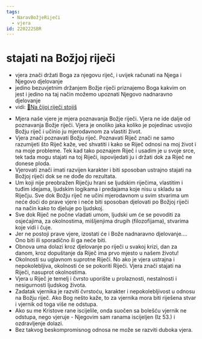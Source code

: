 ```yaml
---
tags: 
  - NaravBožjeRiječi
  - vjera
id: 220222SBR
---
```

# stajati na Božjoj riječi



- vjera znači držati Boga za njegovu riječ, i uvijek računati na Njega i Njegovo djelovanje 
- jedino bezuvjetnim držanjem Božje riječi priznajemo Boga kakvim on jest i jedino na taj način možemo upoznati Njegovo nadnaravno djelovanje
- vidi: [📝Na čijoj riječi stojiš](../2.tekstovi/Na-čijoj-riječi-stojiš.md) <br/>
<!-- ovdje ubaci ono od kenyona-->
- Mjera naše vjere je mjera poznavanja Božje riječi. Vjera ne ide dalje od poznavanja Božje riječi. Vjera je onoliko jaka koliko je pojedinac usvojio Božju riječ i učinio ju mjerodavnom za vlastiti život.
- Vjera znači poznavati Božju riječ. Poznavati Riječ znači ne samo razumijeti što Riječ kaže, već shvatiti i kako se Riječ odnosi na moj život i na moje probleme. Tek kad tako poznajem  Riječ i usadim je u svoje srce, tek tada mogu stajati na toj Riječi, ispovijedati ju i držati dok za Riječ ne donese ploda. 
- Vjerovati znači imati razvijen karakter i biti sposoban ustrajno stajati na Božjoj riječi dok se ne dođe do rezultata.
- Um koji nije preobražen Riječju   hrani se ljudskim riječima, vlastitim i tuđim idejama, ljudskim logikama i predajama koje nisu u skladu sa Riječju.  Sve dok Božju riječ ne učini mjerodavnom u svim stvarima um neće doći do prave vjere i neće biti sposoban djelovati po Božjoj riječi na način kako to djeluje po ljudskoj. 
- Sve dok Riječ ne počne vladati umom, ljudski um će se povoditi za osjećajima, za okolnostima, mišljenjima drugih (filozofijama), stvarima koje vidi i čuje.
- Jer ne postoji prave vjere, izostati će i Bože nadnaravno djelovanje.... Ono biti ili sporadično ili ga neće biti.
- Obnova uma dolazi kroz djelovanje po riječi u svakoj krizi, dan za danom, kroz dopuštanje da Riječ ima prvo mjesto u našem životu!
- Okolnosti su uglavnom suprotne Riječi. No ako je vjera ustrajna i nepokolebljiva, okolnosti će se pokoriti  Riječi. Vjera  znači stajati na Riječi, nasuprot okolnostima. 
- Vjera u Riječ je temelj i čvrsto uporište u prolaznosti, nestalnosti i nesigurnosti ljudskog života. 
- Zadatak vjernika je razviti čvrstoću, karakter i nepokolebljivost u odnosu na Božju riječ. Ako Bog nešto kaže, to za vjernika mora biti riješena stvar i vjernik od toga više ne odstupa.
- Ako su me Kristove rane iscijelile, onda suočen sa bolešću vjernik ne odstupa, nego vjeruje - Njegovim sam ranama iscijeljen (Iz 53.) i ozdravljenje dolazi.
- Bez takvog beskompromisnog odnosa ne može se razviti duboka vjera.


<!-- •	vjera se razvija kroz poznavanje Riječi, stajanje i djelovanje po riječi [[16.pogl Um koji se vodi osjetilima|->Kenyon]]
•	to hold God for His word...and to hold Him accountable.... that in such doing we ACKNOWLDEGE THAT His Word is true - and therefore that He, the God is true - and vice versa If we do not take God’s word serious, we do not take God serious
•	by not holding His word we are disrespect to Him and understand Him by some other means, other than his Word, usualy through worldly philosophies and false euangelion... and patterns of thoughts thorugh which He cannot be understood... Our religion is in vain
•	To have faith means to have firm stand on eternal foundation of Gods Word
•	to HOLD GOD THOURUGH THAT WORD YOU ACCKNOWLEDGE HIM AS HE IS.... and that often means that you must bulit your life regardless of CIRCUMSTANCES ... standing on His Word and faithfulness
•	-   to have faith means Gods word is unshakable, unchagable firm ground in midst of transitory and changebility and failabilty of human life... it is a firm anchor... and TASK of man to develop a GRIT and certain character to be able to hold God for his Word and to stand on Gods word
•	-   If you do not do that hold God HIM FOR HIS WORD and if you do not have tested life exprience of doing that (usually it is completely done in skrovitosti) - then you really do not know what does it means to have faith
•	otherwise, outside of His Word God cannot be himself and show Himself as He is, as faithfull and we cannot know Him. That is why many christians do not know God!
•	Therefore Proper relationship to God means: to hold His Word. Ako me tko ljubi čuvat će moju riječ!
•	To know Gods Word means you must know in clear, specific, and in very concrete manner. You must know that Gods word addresses your life how Gods word address your problem (and does it adress it in a first place).... and if it addresses if it does you must stand on Word and you are not allowing yourself to back off
•	all this can and must especialy apply on the Christ death on the Cross [[Jesus Gods Word - and his Cross]]-->